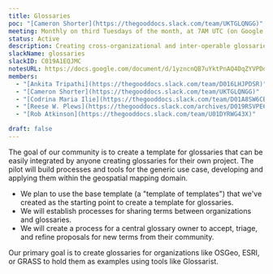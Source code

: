 ```yaml
---
title: Glossaries
poc: "[Cameron Shorter](https://thegooddocs.slack.com/team/UKTGLQNGG)"
meeting: Monthly on third Tuesdays of the month, at 7AM UTC (on Google Meet)
status: Active
description: Creating cross-organizational and inter-operable glossaries with a standardised format for terms and definitions.
slackName: glossaries
slackID: C019A1EQJMC
notesURL: https://docs.google.com/document/d/1yzncnQB7uYktPnAQ4DqZYVPDdYnqDrWmqHzcpXrjkPg/
members:
  - "[Ankita Tripathi](https://thegooddocs.slack.com/team/D016LHJPDSR)"
  - "[Cameron Shorter](https://thegooddocs.slack.com/team/UKTGLQNGG)"
  - "[Codrina Maria Ilie](https://thegooddocs.slack.com/team/D01A8SW6CBX)"
  - "[Reese W. Plews](https://thegooddocs.slack.com/archives/D019RSVPE69)"
  - "[Rob Atkinson](https://thegooddocs.slack.com/team/U01DYRWG43X)"

draft: false
---
```


The goal of our community is to create a template for glossaries that can be easily integrated by anyone creating glossaries for their own project. The pilot will build processes and tools for the generic use case, developing and applying them within the geospatial mapping domain.

* We plan to use the base template (a "template of templates") that we've created as the starting point to create a template for glossaries.
* We will establish processes for sharing terms between organizations and glossaries.
* We will create a process for a central glossary owner to accept, triage, and refine proposals for new terms from their community.

Our primary goal is to create glossaries for organizations like OSGeo, ESRI, or GRASS to hold them as examples using tools like Glossarist.
